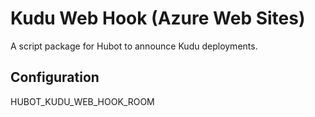 # Kudu Web Hook (Azure Web Sites)

A script package for Hubot to announce Kudu deployments.

## Configuration
HUBOT_KUDU_WEB_HOOK_ROOM
